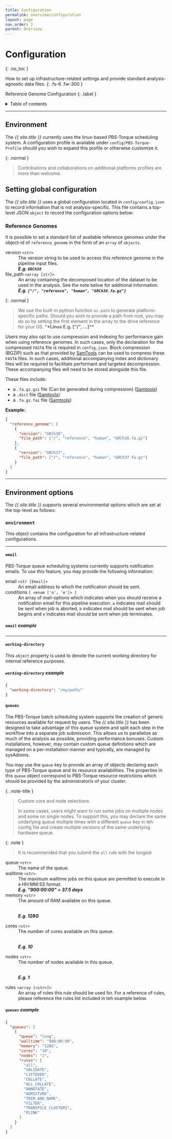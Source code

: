 ```yaml
---
title: Configuration
permalink: overview/configuration
layout: page
nav_order: 2
parent: Overview
---
```


# Configuration
{: .no_toc }

How to set up infrastructure-related settings and provide standard analysis-agnostic data files.
{: .fs-6 .fw-300 }

Reference Genome Configuration
{: .label }



<details markdown="block">
  <summary>
    Table of contents
  </summary>
  {: .text-delta }
1. TOC
{:toc}
</details>

---

## Environment
The _{{ site.title }}_ currently uses the linux-based PBS-Torque scheduling system. A configuration profile is available under `config/PBS-Torque-Profile` should you wish to expand this profile or otherwise customize it.

{: .normal }
> Contributions and collaborations on additional platforms profiles are more than welcome.

## Setting global configuration

The _{{ site.title }}_ uses a global configuration located in `config/config.json` to record information that is not analysis-specific. This file contains a top-level JSON `object` to record the configuration options below:
### Reference Genomes

It is possible to set a standard list of available reference genomes under the object-id of `reference_genome` in the form of an `array` of `objects`.

<dl class="def-wide">
  <dt>version
    <code>&lt;str&gt;</code>
  </dt>
  <dd>The version string to be used to access this reference genome in the pipeline input files.
    <br><strong>
      <i>E.g.
        <code>GRCh38</code>
      </i>
    </strong>
  </dd>

  <dt>file_path
    <code>&lt;array [str]&gt;</code>
  </dt>
  <dd>An array containing the decomposed location of the dataset to be used in the analysis. See the note below for additional information.
    <br><strong>
      <i>E.g.
        <code>["/", "reference", "human", "GRCh38.fa.gz"]</code>
      </i>
    </strong>
  </dd>
</dl>

{: .normal }
> We use the built-in python function `os.path` to generate platform-specific paths. Should you wish to provide a path from root, you may do so by setting the first element in the array to the drive reference for your OS. \***\*Linux E.g. ["/", ...]\*\***

Users may also opt to use compression and indexing for performance gain when using reference genomes. In such cases, only the declaration for the compressed `FASTA` file is required in `config.json`. Block compression (BGZIP) such as that provided by [SamTools](http://www.htslib.org/doc/bgzip.html) can be used to compress these `FASTA` files. In such cases, additional accompanying index and dictionary files will be required to facilitate performant and targeted decompression. These accompanying files will need to be stored alongside this file. 

These files include:
-  a `.fa.gz.gzi` file (Can be generated during compression) ([Samtools](http://www.htslib.org/doc/bgzip.html))
-  a `.dict` file ([Samtools](http://www.htslib.org/doc/samtools-dict.html))
-  a `.fa.gz.fai` file ([Samtools](http://www.htslib.org/doc/samtools-faidx.html))

**Example:**

```json
{
  "reference_genome": [
    {
      "version": "GRCh38",
      "file_path": ["/", "reference", "human", "GRCh38.fa.gz"]
    },
    {
      "version": "GRCh37",
      "file_path": ["/", "reference", "human", "GRCh37.fa.gz"]
    }
  ]
}
```

---
## Environment options

The _{{ site.title }}_ supports several environmental options which are set at the top-level as follows:

### `environment`

This object contains the configuration for all infrastructure-related configurations.

---
#### `email`
PBS-Torque queue scheduling systems currently supports notification emails. To use this feature, you may provide the following information:

<dl class="def-wide">
  <dt>email <code>&lt;str [Email]&gt;</code></dt>
  <dd>An email address to which the notification should be sent.</dd>

  <dt>conditions <code>[ &lt;enum ['o', 'e']&gt; ]</code></dt>
  <dd>An array of mail-options which indicates when you should receive a notification email for this pipeline execution. <code>a</code> indicates mail should be sent when job is aborted, <code>b</code> indicates mail should be sent when job begins and <code>e</code> indicates mail should be sent when job terminates.</dd>
</dl>

##### `email` example

---
#### `working-directory`
This `object` property is used to denote the current working directory for internal reference purposes.

##### `working-directory` example
```json
{
  "working-directory": "/my/path/"
}
```

#### `queues`
The PBS-Torque batch scheduling system supports the creation of generic resources available for request by users. The _{{ site.title }}_ has been designed to take advantage of this queue system and split each step in the workflow into a separate job submission. This allows us to parallelize as much of the analysis as possible, providing performance bonuses. Custom installations, however, may contain custom queue definitions which are managed on a per-installation manner and typically, are managed by sysAdmins.

You may use the `queue` key to provide an array of objects declaring each type of PBS-Torque queue and its resource availabilities. The properties in this `queue` object correspond to PBS-Torque resource restrictions which should be provided by the administrator/s of your cluster.

{: .note-title }
> Custom core and node selections
>
> In some cases, users might want to run some jobs on multiple nodes and some on single nodes. To support this, you may declare the same underlying queue multiple times with a different `queue` key in teh config file and create multiple versions of the same underlying hardware queue.

{: .note }
> It is recommended that you submit the `all` rule with the longest 

<dl>
  <dt>queue <code>&lt;str&gt;</code></dt>
  <dd>The name of the queue.</dd>
  
  <dt>walltime <code>&lt;str&gt;</code></dt>
  <dd>The maximum walltime jobs on this queue are permitted to execute in a HH:MM:SS format.
  <br><strong><i>E.g. "900:00:00" = 37.5 days</i></strong></dd>

  <dt>memory <code>&lt;str&gt;</code></dt>
  <dd>The amount of RAM available on this queue.
  
  <br><strong><i>E.g. 128G</i></strong></dd>

  <dt>cores <code>&lt;str&gt;</code></dt>
  <dd>The number of cores available on this queue.
  
  <br><strong><i>E.g. 10</i></strong></dd>

  <dt>nodes <code>&lt;str&gt;</code></dt>
  <dd>The number of nodes available in this queue.
  
  <br><strong><i>E.g. 1</i></strong></dd>

  <dt>rules <code>&lt;array [&lt;str&gt;]&gt;</code></dt>
  <dd>An array of rules this rule should be used for. For a reference of rules, please reference the rules list included in teh example below.</dd>
</dl>


##### `queues` example
```json
{
  "queues": [
    {
      "queue": "long",
      "walltime": "900:00:00",
      "memory": "128G",
      "cores": "10",
      "nodes": "1",
      "rules": [
        "all",
        "VALIDATE",
        "LIFTOVER",
        "COLLATE",
        "ALL_COLLATE",
        "ANNOTATE",
        "ADMIXTURE",
        "TRIM_AND_NAME",
        "FILTER",
        "TRANSPILE_CLUSTERS",
        "PLINK"
      ]
    }
  ]
}
```